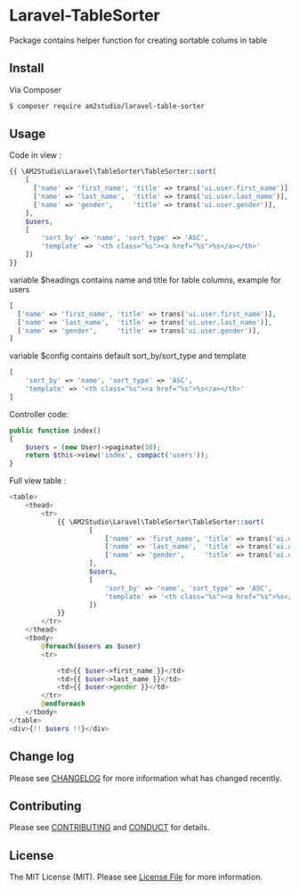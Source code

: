 # Laravel-TableSorter

Package contains helper function for creating sortable colums in table

## Install

Via Composer

``` bash
$ composer require am2studio/laravel-table-sorter
```

## Usage


Code in view :
```php
{{ \AM2Studio\Laravel\TableSorter\TableSorter::sort(
    [
      ['name' => 'first_name', 'title' => trans('ui.user.first_name')],
      ['name' => 'last_name',  'title' => trans('ui.user.last_name')],
      ['name' => 'gender',     'title' => trans('ui.user.gender')],
    ],
    $users,
    [
        'sort_by' => 'name', 'sort_type' => 'ASC',
        'template' => '<th class="%s"><a href="%s">%s</a></th>'
    ])
}}
```

variable $headings contains name and title for table columns, example for users
```php
[
  ['name' => 'first_name', 'title' => trans('ui.user.first_name')],
  ['name' => 'last_name',  'title' => trans('ui.user.last_name')],
  ['name' => 'gender',     'title' => trans('ui.user.gender')],
]
```

variable $config contains default sort_by/sort_type and template
```php
[
    'sort_by' => 'name', 'sort_type' => 'ASC',
    'template' => '<th class="%s"><a href="%s">%s</a></th>'
]
```

Controller code:
```php
public function index()
{
    $users = (new User)->paginate(10);
    return $this->view('index', compact('users'));
}
```

Full view table :
```php
<table>
	<thead>
		<tr>
			{{ \AM2Studio\Laravel\TableSorter\TableSorter::sort(
					[
						['name' => 'first_name', 'title' => trans('ui.user.first_name')],
						['name' => 'last_name',  'title' => trans('ui.user.last_name')],
						['name' => 'gender',     'title' => trans('ui.user.gender')],
					],
					$users,
					[
						'sort_by' => 'name', 'sort_type' => 'ASC',
						'template' => '<th class="%s"><a href="%s">%s</a></th>'
					])
			}}
		</tr>
	</thead>
	<tbody>
		@foreach($users as $user)
		<tr>

			<td>{{ $user->first_name }}</td>
			<td>{{ $user->last_name }}</td>
			<td>{{ $user->gender }}</td>
		</tr>
		@endforeach
	</tbody>
</table>
<div>{!! $users !!}</div>
```

## Change log

Please see [CHANGELOG](CHANGELOG.md) for more information what has changed recently.

## Contributing

Please see [CONTRIBUTING](CONTRIBUTING.md) and [CONDUCT](CONDUCT.md) for details.

## License

The MIT License (MIT). Please see [License File](LICENSE.md) for more information.
